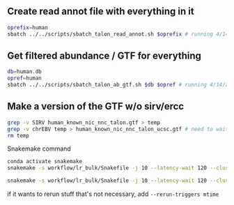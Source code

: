 ## Create read annot file with everything in it
```bash
oprefix=human
sbatch ../../scripts/sbatch_talon_read_annot.sh $oprefix # running 4/14/22
```

## Get filtered abundance / GTF for everything
```bash
db=human.db
opref=human
sbatch ../../scripts/sbatch_talon_ab_gtf.sh $db $opref # running 4/14/22
```

## Make a version of the GTF w/o sirv/ercc
```bash
grep -v SIRV human_known_nic_nnc_talon.gtf > temp
grep -v chrEBV temp > human_known_nic_nnc_talon_ucsc.gtf # need to wait for above to run
rm temp
```

Snakemake command
```bash
conda activate snakemake
snakemake -s workflow/lr_bulk/Snakefile -j 10 --latency-wait 120 --cluster "sbatch -A seyedam_lab --mem={resources.mem_gb}GB -c {resources.threads} --mail-user=freese@uci.edu --mail-type=START,END,FAIL --time=72:00:00" -n

snakemake -s workflow/lr_bulk/Snakefile -j 10 --latency-wait 120 --cluster "sbatch -A COSMOS2021 --mem={resources.mem_gb}GB -c {resources.threads} --mail-user=freese@uci.edu --mail-type=START,END,FAIL --time=72:00:00" -n
```

if it wants to rerun stuff that's not necessary, add `--rerun-triggers mtime`

<!-- Wtc11 stuff
```bash
conda activate snakemake
snakemake -s workflow/lr_bulk/wtc11/Snakefile -j 10 --latency-wait 120 --cluster "sbatch -A seyedam_lab --mem={resources.mem_gb}GB -c {resources.threads} --mail-user=freese@uci.edu --mail-type=START,END,FAIL --time=72:00:00" -n
```
dfs3b is down
```bash
conda activate snakemake
snakemake -s workflow/lr_bulk/temp_nodfs3/Snakefile -j 10 --latency-wait 120 --cluster "sbatch -A seyedam_lab --mem={resources.mem_gb}GB -c {resources.threads} --mail-user=freese@uci.edu --mail-type=START,END,FAIL --time=72:00:00" -n
``` -->
